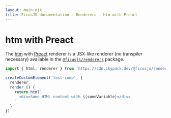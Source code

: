 ```yaml
---
layout: main.njk
title: FicusJS documentation - Renderers - htm with Preact
---
```

# htm with Preact

The [htm](https://www.npmjs.com/package/htm) with [Preact](https://www.npmjs.com/package/preact) renderer is a JSX-like renderer (no transpiler necessary) available in the [`@ficusjs/renderers`](https://www.npmjs.com/package/@ficusjs/renderers) package.

```js
import { html, renderer } from 'https://cdn.skypack.dev/@ficusjs/renderers@5/htm-preact'

createCustomElement('test-comp', {
  renderer,
  render () {
    return html`
      <div>Some HTML content with ${someVariable}</div>
    `
  }
})
```
